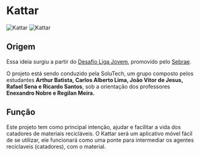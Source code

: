 # Kattar
![Kattar](https://github.com/rafaznj/Kattar/assets/163608557/9a8a7cf8-9d52-43fd-a95b-2d21f961deed)
![Kattar](https://github.com/rafaznj/Kattar/assets/163608557/569e65a4-8ab2-472d-b12c-43e3279114aa)

## Origem
Essa ideia surgiu a partir do [Desafio Liga Jovem](desafioligajovem.com.br), promovido pelo [Sebrae](https://sebrae.com.br/sites/PortalSebrae/). 

O projeto está sendo conduzido pela SoluTech, um grupo composto pelos estudantes **Arthur Batista, Carlos Alberto Lima, João Vitor de Jesus, Rafael Sena e Ricardo Santos**, sob a orientação dos professores **Enexandro Nobre e Regilan Meira.**

## Função
Este projeto tem como principal intenção, ajudar e facilitar a vida dos catadores de materiais recicláveis. O Kattar será um aplicativo móvel fácil de se utilizar, ele funcionará como uma ponte para intermediar os agentes reciclaveis (catadores), com o material. 
